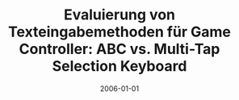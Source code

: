 ---
abstract: ''
authors:
- Michaela Ngo Van
date: '2006-01-01'
featured: false
links:
- name: Publik
  url: https://publik.tuwien.ac.at/showentry.php?ID=140858&lang=1
publication_types:
- '7'
publishDate: '2006-01-01'
title: 'Evaluierung von Texteingabemethoden für Game Controller: ABC vs. Multi-Tap
  Selection Keyboard'
url_pdf: ''
---